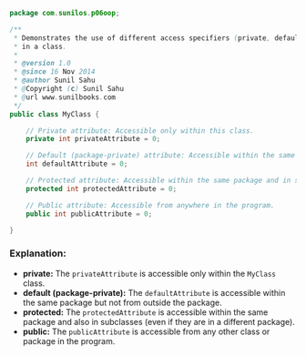 
```java
package com.sunilos.p06oop;

/**
 * Demonstrates the use of different access specifiers (private, default, protected, public)
 * in a class.
 * 
 * @version 1.0
 * @since 16 Nov 2014
 * @author Sunil Sahu
 * @Copyright (c) Sunil Sahu
 * @url www.sunilbooks.com
 */
public class MyClass {

    // Private attribute: Accessible only within this class.
    private int privateAttribute = 0;

    // Default (package-private) attribute: Accessible within the same package.
    int defaultAttribute = 0;

    // Protected attribute: Accessible within the same package and in subclasses.
    protected int protectedAttribute = 0;

    // Public attribute: Accessible from anywhere in the program.
    public int publicAttribute = 0;

}
```

### Explanation:

- **private:** The `privateAttribute` is accessible only within the `MyClass` class.
- **default (package-private):** The `defaultAttribute` is accessible within the same package but not from outside the package.
- **protected:** The `protectedAttribute` is accessible within the same package and also in subclasses (even if they are in a different package).
- **public:** The `publicAttribute` is accessible from any other class or package in the program.
